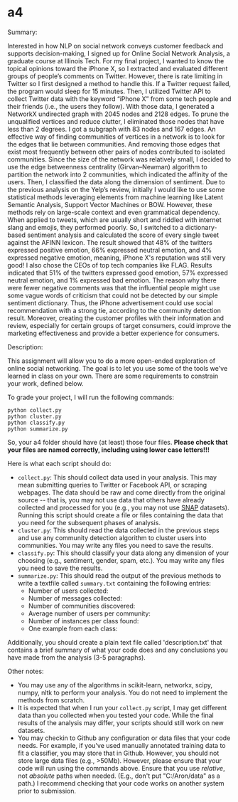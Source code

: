 # a4

Summary:

Interested in how NLP on social network conveys customer feedback and supports decision-making, I signed up for Online Social Network Analysis, a graduate course at Illinois Tech. For my final project, I wanted to know the topical opinions toward the iPhone X, so I extracted and evaluated different groups of people’s comments on Twitter. However, there is rate limiting in Twitter so I first designed a method to handle this. If a Twitter request failed, the program would sleep for 15 minutes. Then, I utilized Twitter API to collect Twitter data with the keyword “iPhone X” from some tech people and their friends (i.e., the users they follow). With those data, I generated a NetworkX undirected graph with 2045 nodes and 2128 edges. To prune the unqualified vertices and reduce clutter, I eliminated those nodes that have less than 2 degrees. I got a subgraph with 83 nodes and 167 edges. An effective way of finding communities of vertices in a network is to look for the edges that lie between communities. And removing those edges that exist most frequently between other pairs of nodes contributed to isolated communities. Since the size of the network was relatively small, I decided to use the edge betweenness centrality (Girvan–Newman) algorithm to partition the network into 2 communities, which indicated the affinity of the users. Then, I classified the data along the dimension of sentiment. Due to the previous analysis on the Yelp’s review, initially I would like to use some statistical methods leveraging elements from machine learning like Latent Semantic Analysis, Support Vector Machines or BOW. However, these methods rely on large-scale context and even grammatical dependency. When applied to tweets, which are usually short and riddled with internet slang and emojis, they performed poorly. So, I switched to a dictionary-based sentiment analysis and calculated the score of every single tweet against the AFINN lexicon. The result showed that 48% of the twitters expressed positive emotion, 66% expressed neutral emotion, and 4% expressed negative emotion, meaning, iPhone X's reputation was still very good! I also chose the CEOs of top tech companies like FLAG. Results indicated that 51% of the twitters expressed good emotion, 57% expressed neutral emotion, and 1% expressed bad emotion. The reason why there were fewer negative comments was that the influential people might use some vague words of criticism that could not be detected by our simple sentiment dictionary. Thus, the iPhone advertisement could use social recommendation with a strong tie, according to the community detection result. Moreover, creating the customer profiles with their information and review, especially for certain groups of target consumers, could improve the marketing effectiveness and provide a better experience for consumers.

Description:

This assignment will allow you to do a more open-ended exploration of online social networking. The goal is to let you use some of the tools we've learned in class on your own. There are some requirements to constrain your work, defined below.

To grade your project, I will run the following commands:
```
python collect.py
python cluster.py
python classify.py
python summarize.py
```
So, your a4 folder should have (at least) those four files. **Please check that your files are named correctly, including using lower case letters!!!**

Here is what each script should do:

- `collect.py`: This should collect data used in your analysis. This may mean submitting queries to Twitter or Facebook API, or scraping webpages. The data should be raw and come directly from the original source -- that is, you may not use data that others have already collected and processed for you (e.g., you may not use [SNAP](http://snap.stanford.edu/data/index.html) datasets). Running this script should create a file or files containing the data that you need for the subsequent phases of analysis.
- `cluster.py`: This should read the data collected in the previous steps and use any community detection algorithm to cluster users into communities. You may write any files you need to save the results.
- `classify.py`: This should classify your data along any dimension of your choosing (e.g., sentiment, gender, spam, etc.). You may write any files you need to save the results.
- `summarize.py`: This should read the output of the previous methods to write a textfile called `summary.txt` containing the following entries:
  - Number of users collected:
  - Number of messages collected:
  - Number of communities discovered:
  - Average number of users per community:
  - Number of instances per class found:
  - One example from each class:

Additionally, you should create a plain text file called 'description.txt' that contains a brief summary of what your code does and any conclusions you have made from the analysis (3-5 paragraphs).

Other notes:

- You may use any of the algorithms in scikit-learn, networkx, scipy, numpy, nltk to perform your analysis. You do not need to implement the methods from scratch.
- It is expected that when I run your `collect.py` script, I may get different data than you collected when you tested your code. While the final results of the analysis may differ, your scripts should still work on new datasets.
- You may checkin to Github any configuration or data files that your code needs. For example, if you've used manually annotated training data to fit a classifier, you may store that in Github. However, you should not store large data files (e.g., >50Mb). However, please ensure that your code will run using the commands above. Ensure that you use *relative*, not *absolute* paths when needed. (E.g., don't put "C:/Aron/data" as a path.) I recommend checking that your code works on another system prior to submission.

